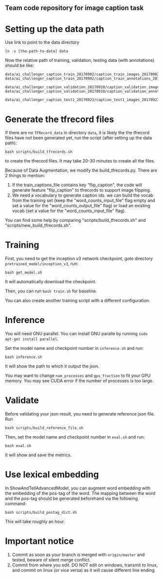 Team code repository for image caption task
-------

# Setting up the data path
  
Use link to point to the data directory

    ln -s [the-path-to-data] data
    
Now the relative path of training, validation, testing data (with annotations) should be like:

    data/ai_challenger_caption_train_20170902/caption_train_images_20170902/*.jpg
    data/ai_challenger_caption_train_20170902/caption_train_annotations_20170902.json

    data/ai_challenger_caption_validation_20170910/caption_validation_images_20170910/*.jpg
    data/ai_challenger_caption_validation_20170910/caption_validation_annotations_20170910.json

    data/ai_challenger_caption_test1_20170923/caption_test1_images_20170923/*.jpg

# Generate the tfrecord files

If there are no `TFRecord_data` in directory `data`, it is likely the the tfrecord files have not been 
generated yet, run the script (after setting up the data path):

    bash scripts/build_tfrecords.sh

to create the tfrecord files. It may take 20-30 minutes to create all the files.

Because of Data Augmentation, we modify the build_tfrecords.py. There are 2 things to mention:
1. If the train_captions_file contains key "flip_caption", the code will generate feature "flip_caption" to tfrecords to support image filpping.
2. We need a vocabulary to generate caption ids. we can build the vocab from the training set (keep the "word_counts_input_file" flag empty and set a value for the "word_counts_output_file" flag) or load an existing vocab (set a value for the "word_counts_input_file" flag).

You can find some help by comparing "scripts/build_tfrecords.sh" and "scripts/new_build_tfrecords.sh".

# Training 

First, you need to get the inception v3 network checkpoint, goto directory 
`pretrained_model/inception_v3`, run:

    bash get_model.sh

It will automatically download the checkpoint.

Then, you can run `bash train.sh` for baseline.

You can also create another training script with a different configuration.

# Inference

You will need GNU parallel. You can install GNU paralle by running `sudo apt-get install parallel`.

Set the model name and checkpoint number in `inference.sh` and run:

    bash inference.sh

It will show the path to which it output the json.

You may want to change `num_processes` and `gpu_fraction` to fit your GPU memory. You may see CUDA error if the number of processes is too large.

# Validate

Before validating your json result, you need to generate reference json file. Run

    bash scripts/build_reference_file.sh

Then, set the model name and checkpoint number in `eval.sh` and run:

    bash eval.sh

It will show and save the metrics.

# Use lexical embedding

In ShowAndTellAdvancedModel, you can augment word embedding with the embedding of the pos-tag of the word. The mapping between the word and the pos-tag should be generated beforehand via the following command:

    bash scripts/build_postag_dict.sh

This will take roughly an hour.

# Important notice

1. Commit as soon as your branch is merged with `origin/master` and tested, beware of silent merge conflict.
2. Commit from where you edit. DO NOT edit on windows, transmit to linux, and commit on linux (or vice versa) as it will cause different line ending.

